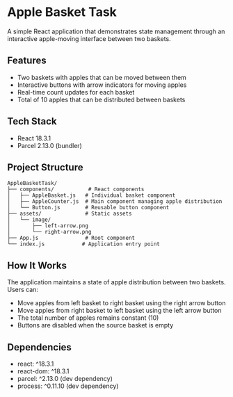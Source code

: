 # Apple Basket Task

A simple React application that demonstrates state management through an interactive apple-moving interface between two baskets.

## Features

- Two baskets with apples that can be moved between them
- Interactive buttons with arrow indicators for moving apples
- Real-time count updates for each basket
- Total of 10 apples that can be distributed between baskets

## Tech Stack

- React 18.3.1
- Parcel 2.13.0 (bundler)

## Project Structure

```
AppleBasketTask/
├── components/           # React components
│   ├── AppleBasket.js   # Individual basket component
│   ├── AppleCounter.js  # Main component managing apple distribution
│   └── Button.js        # Reusable button component
├── assets/              # Static assets
│   └── image/          
│       ├── left-arrow.png
│       └── right-arrow.png
├── App.js               # Root component
└── index.js            # Application entry point
```



## How It Works

The application maintains a state of apple distribution between two baskets. Users can:
- Move apples from left basket to right basket using the right arrow button
- Move apples from right basket to left basket using the left arrow button
- The total number of apples remains constant (10)
- Buttons are disabled when the source basket is empty

## Dependencies

- react: ^18.3.1
- react-dom: ^18.3.1
- parcel: ^2.13.0 (dev dependency)
- process: ^0.11.10 (dev dependency)
